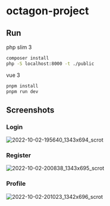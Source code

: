 # octagon-project

## Run

php slim 3
```bash
composer install
php -S localhost:8000 -t ./public
```

vue 3
```bash
pnpm install
pnpm run dev
```


## Screenshots
### Login
![2022-10-02-195640_1343x694_scrot](https://user-images.githubusercontent.com/41364823/193466408-d3919a42-b2c1-433e-8049-7c8b4f95fed8.png)

### Register
![2022-10-02-200838_1343x695_scrot](https://user-images.githubusercontent.com/41364823/193466874-781cbdea-1329-42c8-a4b2-e5f643f1b881.png)

### Profile
![2022-10-02-201023_1342x696_scrot](https://user-images.githubusercontent.com/41364823/193466954-d1574c2c-801c-498d-a65f-72c22fd86679.png)

